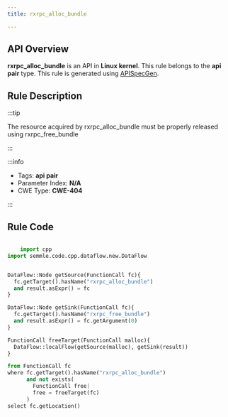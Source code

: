```yaml
---
title: rxrpc_alloc_bundle

---
```



## API Overview
**rxrpc_alloc_bundle** is an API in **Linux kernel**. This rule belongs to the **api pair** type. This rule is generated using [APISpecGen](../../tools/APISpecGen).
## Rule Description

:::tip

The resource acquired by rxrpc_alloc_bundle must be properly released using rxrpc_free_bundle

:::

:::info

- Tags: **api pair**
- Parameter Index: **N/A**
- CWE Type: **CWE-404**

:::

## Rule Code
```python

    import cpp
import semmle.code.cpp.dataflow.new.DataFlow


DataFlow::Node getSource(FunctionCall fc){
  fc.getTarget().hasName("rxrpc_alloc_bundle")
  and result.asExpr() = fc
}

DataFlow::Node getSink(FunctionCall fc){
  fc.getTarget().hasName("rxrpc_free_bundle")
  and result.asExpr() = fc.getArgument(0)
}

FunctionCall freeTarget(FunctionCall malloc){
  DataFlow::localFlow(getSource(malloc), getSink(result))
}

from FunctionCall fc
where fc.getTarget().hasName("rxrpc_alloc_bundle")
      and not exists(
        FunctionCall free| 
        free = freeTarget(fc)
      )
select fc.getLocation()

    
```